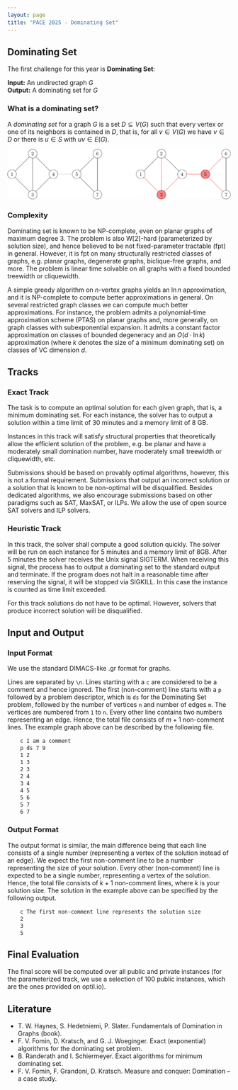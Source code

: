 ```yaml
---
layout: page 
title: "PACE 2025 - Dominating Set"
---
```


## Dominating Set

The first challenge for this year is **Dominating Set**:

**Input:** An undirected graph $G$ <br/>
**Output:** A dominating set for $G$

### What is a dominating set?

A _dominating set_ for a graph $G$ is a set $D \subseteq V(G)$ such that every vertex or one of its neighbors is contained in $D$, that is, for all $v \in V(G)$ we have $v \in D$ or there is $u \in S$ with $uv \in E(G)$.

![Example](/2025/img/example_ds.png)

### Complexity

Dominating set is known to be NP-complete, even on planar graphs of maximum degree $3$. 
The problem is also W$[2]$-hard (parameterized by solution size), and hence believed to be not fixed-parameter tractable (fpt) in general. 
However, it is fpt on many structurally restricted classes of graphs, e.g. planar graphs, degenerate graphs, biclique-free graphs, and more. 
The problem is linear time solvable on all graphs with a fixed bounded treewidth or cliquewidth. 

A simple greedy algorithm on $n$-vertex graphs yields an $\ln n$ approximation, and it is NP-complete to compute better approximations in general. 
On several restricted graph classes we can compute much better approximations. 
For instance, the problem admits a polynomial-time approximation scheme
(PTAS) on planar graphs and, more generally, on graph classes with subexponential expansion. 
It admits a constant factor approximation on classes of bounded degeneracy and an $O(d\cdot \ln k)$ approximation (where $k$ denotes
the size of a minimum dominating set) on classes of VC dimension $d$. 


## Tracks

### Exact Track

The task is to compute an optimal solution for each given graph, that is, a minimum dominating set. For each instance, the solver has to output a solution within a time limit of 30 minutes and a memory limit of 8 GB.

Instances in this track will satisfy structural properties that theoretically allow the efficient solution of the problem, e.g. be planar and have a moderately small domination number, have moderately small treewidth or cliquewidth, etc. 

Submissions should be based on provably optimal algorithms, however, this is not a formal requirement. Submissions that output an incorrect solution or a solution that is known to be non-optimal will be disqualified. Besides dedicated algorithms, we also encourage submissions based on other paradigms such as SAT, MaxSAT, or ILPs. We allow the use of open source SAT solvers and ILP solvers.

### Heuristic Track

In this track, the solver shall compute a good solution quickly. The solver will be run on each instance for 5 minutes and a memory limit of 8GB. After 5 minutes the solver receives the Unix signal SIGTERM. When receiving this signal, the process has to output a dominating set to the standard output and terminate. 
If the program does not halt in a reasonable time after reserving the signal, it will be stopped via SIGKILL. In this case the instance is counted as time limit exceeded. 

For this track solutions do not have to be optimal. However, solvers that produce incorrect solution will be disqualified.

## Input and Output

### Input Format

We use the standard DIMACS-like .gr format for graphs. 

Lines are separated by `\n`. Lines starting with a `c` are considered to be a comment and hence ignored. The first (non-comment) line starts with a `p` followed by a problem descriptor, which is `ds` for the Dominating Set problem, followed by the number of vertices `n` and number of edges `m`.
The vertices are numbered from `1` to `n`.
Every other line contains two numbers representing an edge. Hence, the total file consists of $m+1$ non-comment lines.
The example graph above can be described by the following file.
```
    c I am a comment
    p ds 7 9
    1 2
    1 3
    2 3
    2 4
    3 4
    4 5
    5 6
    5 7
    6 7
```

### Output Format
The output format is similar, the main difference being that each line consists of a single number (representing a vertex of the solution instead of an edge).
We expect the first non-comment line to be a number representing the size of your solution. Every other (non-comment) line is expected to be a single number, representing a vertex of the solution.
Hence, the total file consists of $k+1$ non-comment lines, where $k$ is your solution size.
The solution in the example above can be specified by the following output.
```
    c The first non-comment line represents the solution size
    2
    3
    5
```

## Final Evaluation
The final score will be computed over all public and private instances (for the parameterized track, we use a selection of 100 public instances, which are the ones provided on optil.io).

## Literature

- T. W. Haynes, S. Hedetniemi, P. Slater. 
Fundamentals of Domination in Graphs (book).
- F. V. Fomin, D. Kratsch, and G. J. Woeginger. Exact (exponential) algorithms for the dominating set problem.
- B. Randerath and I. Schiermeyer. Exact algorithms for minimum dominating set. 
- F. V. Fomin, F. Grandoni, D. Kratsch. Measure and conquer: Domination – a case study.



